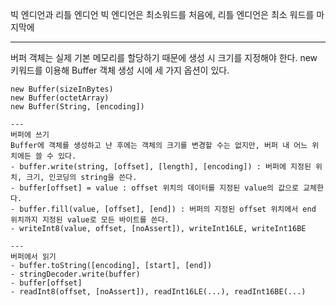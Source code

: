 빅 엔디언과 리틀 엔디언
빅 엔디언은 최소워드를 처음에, 리틀 엔디언은 최소 워드를 마지막에
  
---
버퍼 객체는 실제 기본 메모리를 할당하기 때문에 생성 시 크기를 지정해야 한다. 
new 키워드를 이용해 Buffer 객체 생성 시에 세 가지 옵션이 있다.
```
new Buffer(sizeInBytes)
new Buffer(octetArray)
new Buffer(String, [encoding])
  
---
버퍼에 쓰기  
Buffer에 객체를 생성하고 난 후에는 객체의 크기를 변경할 수는 없지만, 버퍼 내 어느 위치에든 쓸 수 있다.
- buffer.write(string, [offset], [length], [encoding]) : 버퍼에 지정된 위치, 크기, 인코딩의 string을 쓴다.
- buffer[offset] = value : offset 위치의 데이터를 지정된 value의 값으로 교체한다.
- buffer.fill(value, [offset], [end]) : 버퍼의 지정된 offset 위치에서 end 위치까지 지정된 value로 모든 바이트를 쓴다.
- writeInt8(value, offset, [noAssert]), writeInt16LE, writeInt16BE
  
---
버퍼에서 읽기
- buffer.toString([encoding], [start], [end])
- stringDecoder.write(buffer)
- buffer[offset]
- readInt8(offset, [noAssert]), readInt16LE(...), readInt16BE(...)